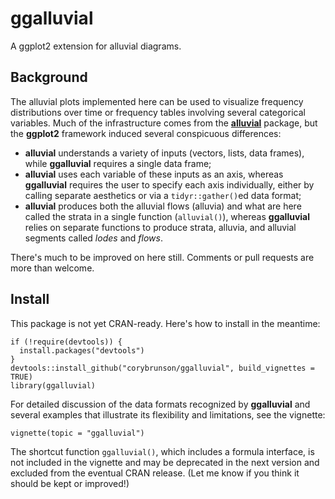 # ggalluvial

A ggplot2 extension for alluvial diagrams.

## Background

The alluvial plots implemented here can be used to visualize frequency distributions over time or frequency tables involving several categorical variables. Much of the infrastructure comes from the [**alluvial**](https://github.com/mbojan/alluvial) package, but the **ggplot2** framework induced several conspicuous differences:

- **alluvial** understands a variety of inputs (vectors, lists, data frames), while **ggalluvial** requires a single data frame;
- **alluvial** uses each variable of these inputs as an axis, whereas **ggalluvial** requires the user to specify each axis individually, either by calling separate aesthetics or via a `tidyr::gather()`ed data format;
- **alluvial** produces both the alluvial flows (alluvia) and what are here called the strata in a single function (`alluvial()`), whereas **ggalluvial** relies on separate functions to produce strata, alluvia, and alluvial segments called *lodes* and *flows*.

There's much to be improved on here still. Comments or pull requests are more than welcome.

## Install

This package is not yet CRAN-ready. Here's how to install in the meantime:

```{r}
if (!require(devtools)) {
  install.packages("devtools")
}
devtools::install_github("corybrunson/ggalluvial", build_vignettes = TRUE)
library(ggalluvial)
```

For detailed discussion of the data formats recognized by **ggalluvial** and several examples that illustrate its flexibility and limitations, see the vignette:

```{r}
vignette(topic = "ggalluvial")
```

The shortcut function `ggalluvial()`, which includes a formula interface, is not included in the vignette and may be deprecated in the next version and excluded from the eventual CRAN release. (Let me know if you think it should be kept or improved!)
